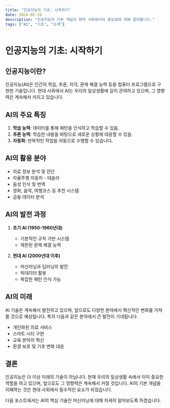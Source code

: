 ```yaml
---
title: "인공지능의 기초: 시작하기"
date: 2024-05-19
description: "인공지능의 기본 개념과 현대 사회에서의 중요성에 대해 알아봅니다."
tags: ["AI", "기초", "소개"]
---
```


# 인공지능의 기초: 시작하기

## 인공지능이란?

인공지능(AI)은 인간의 학습, 추론, 지각, 문제 해결 능력 등을 컴퓨터 프로그램으로 구현한 기술입니다. 현대 사회에서 AI는 우리의 일상생활에 깊이 관여하고 있으며, 그 영향력은 계속해서 커지고 있습니다.

## AI의 주요 특징

1. **학습 능력**: 데이터를 통해 패턴을 인식하고 학습할 수 있음.
2. **추론 능력**: 학습한 내용을 바탕으로 새로운 상황에 대응할 수 있음.
3. **자동화**: 반복적인 작업을 자동으로 수행할 수 있습니다.

## AI의 활용 분야

- 의료 정보 분석 및 진단
- 자율주행 자동차 - 테슬라
- 음성 인식 및 번역
- 영화, 음악, 여행코스 등 추천 시스템
- 금융 데이터 분석

## AI의 발전 과정

1. **초기 AI (1950-1960년대)**
   - 기본적인 규칙 기반 시스템
   - 제한된 문제 해결 능력

2. **현대 AI (2000년대 이후)**
   - 머신러닝과 딥러닝의 발전
   - 빅데이터 활용
   - 복잡한 패턴 인식 가능

## AI의 미래

AI 기술은 계속해서 발전하고 있으며, 앞으로도 다양한 분야에서 혁신적인 변화를 가져올 것으로 예상됩니다. 특히 다음과 같은 분야에서 큰 발전이 기대됩니다:

- 개인화된 의료 서비스
- 스마트 시티 구현
- 교육 분야의 혁신
- 환경 보호 및 기후 변화 대응

## 결론

인공지능은 더 이상 미래의 기술이 아닙니다. 현재 우리의 일상생활 속에서 이미 중요한 역할을 하고 있으며, 앞으로도 그 영향력은 계속해서 커질 것입니다. AI의 기본 개념을 이해하는 것은 현대 사회에서 필수적인 요소가 되었습니다.

다음 포스트에서는 AI의 핵심 기술인 머신러닝에 대해 자세히 알아보도록 하겠습니다. 